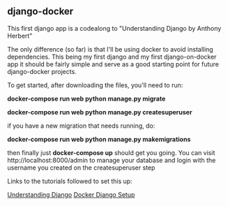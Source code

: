 ## django-docker

This first django app is a codealong to
"Understanding Django by Anthony Herbert"

The only difference (so far) is that I'll be using docker to avoid installing dependencies.
This being my first django and my first django-on-docker app it should be fairly simple and serve as a good starting point for future django-docker projects.

To get started, after downloading the files, you'll need to run:

__docker-compose run web python manage.py migrate__

__docker-compose run web python manage.py createsuperuser__

if you have a new migration that needs running, do:

__docker-compose run web python manage.py makemigrations__

then finally just
__docker-compose up__
should get you going. You can visit http://localhost:8000/admin to manage your database and login with the username you created on the createsuperuser step

Links to the tutorials followed to set this up:

[Understanding Django](https://learning.oreilly.com/videos/understanding-django/9781839214547/)
[Docker Django Setup](https://docs.docker.com/compose/django/)